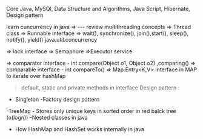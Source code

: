 Core Java,
MySQl,
Data Structure and Algorithms,
Java Script,
Hibernate,
Design pattern

learn cuncurrency in java =>
--- review multithreading concepts
=> Thread class
=> Runnable interface
=> wait(), synchronize(), join(),start(), sleep(), notify(), yield()
java.util.concurrency

=> lock interface
=> Semaphore
=>Executor service

=> comparator interface - int compare(Object o1, Object o2) ,comparing()
=> comparable interface - int compareTo()
=> Map.Entry<K,V> interface in MAP to iterate over hashMap

> default, static and private methods in interface
> Design pattern :

- Singleton
  -Factory design pattern

-TreeMap - Stores only unique keys in sorted order in red balck tree (o(logn))
-Nested classes in java

- How HashMap and HashSet works internally in java
